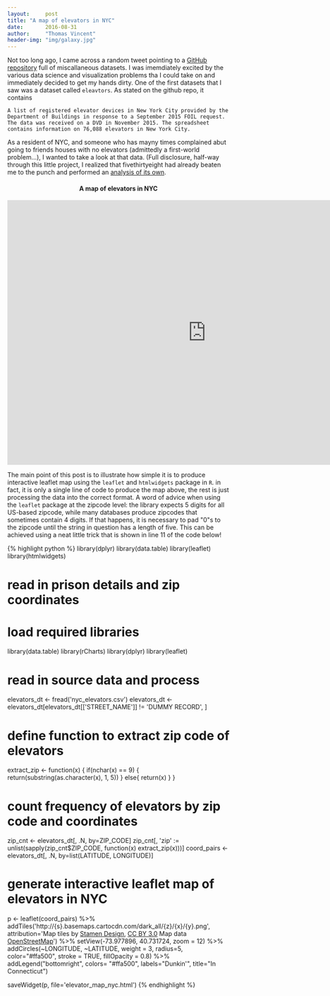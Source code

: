 ```yaml
---
layout:     post
title: "A map of elevators in NYC"
date:       2016-08-31
author:     "Thomas Vincent"
header-img: "img/galaxy.jpg"
---
```


<script type="text/javascript" src="http://cdn.mathjax.org/mathjax/latest/MathJax.js?config=TeX-AMS-MML_HTMLorMML"></script>

Not too long ago, I came across a random tweet pointing to a [GitHub repository](https://github.com/datanews) full of miscallaneous datasets. I was imemdiately excited by the various data science and visualization problems tha I could take on and immediately decided to get my hands dirty. One of the first datasets that I saw was a dataset called `eleavtors`. As stated on the github repo, it contains

```
A list of registered elevator devices in New York City provided by the Department of Buildings in response to a September 2015 FOIL request. The data was received on a DVD in November 2015. The spreadsheet contains information on 76,088 elevators in New York City.
```

As a resident of NYC, and someone who has mayny times complained abut going to friends houses with no elevators (admittedly a first-world problem...), I wanted to take a look at that data. (Full disclosure, half-way through this little project, I realized that fivethirtyeight had already beaten me to the punch and performed an [analysis of its own](http://fivethirtyeight.com/features/new-yorks-elevators-define-the-city/).

<center>
   <h4>A map of elevators in NYC</h4>
  <iframe width="900" height="600" src="https://dl.dropboxusercontent.com/s/hto5nm82y2z0wze/elevator_map_nyc.html?dl=0" frameborder="0" allowfullscreen="allowfullscreen"></iframe>
</center>


The main point of this post is to illustrate how simple it is to produce interactive leaflet map using the `leaflet` and `htmlwidgets` package in `R`. in fact, it is only a single line of code to produce the map above, the rest is just processing the data into the correct format. A word of advice when using the `leaflet` package at the zipcode level: the library expects 5 digits for all US-based zipcode, while many databases produce zipcodes that sometimes contain 4 digits. If that happens, it is necessary to pad "0"s to the zipcode until the string in question has a length of five. This can be achieved using a neat little trick that is shown in line 11 of the code below!

{% highlight python %}
library(dplyr)
library(data.table)
library(leaflet)
library(htmlwidgets)

# read in prison details and zip coordinates
# load required libraries
library(data.table)
library(rCharts)
library(dplyr)
library(leaflet)

# read in source data and process
elevators_dt <- fread('nyc_elevators.csv')
elevators_dt <- elevators_dt[elevators_dt[['STREET_NAME']] != 'DUMMY RECORD', ]

# define function to extract zip code of elevators
extract_zip <- function(x) {
    if(nchar(x) == 9) {
        return(substring(as.character(x), 1, 5))
    }
    else{
        return(x)
    }
}

# count frequency of elevators by zip code and coordinates
zip_cnt <- elevators_dt[, .N, by=ZIP_CODE]
zip_cnt[, 'zip' := unlist(sapply(zip_cnt$ZIP_CODE, function(x) extract_zip(x)))]
coord_pairs <- elevators_dt[, .N, by=list(LATITUDE, LONGITUDE)]

# generate interactive leaflet map of elevators in NYC
p <- leaflet(coord_pairs) %>%
     addTiles('http://{s}.basemaps.cartocdn.com/dark_all/{z}/{x}/{y}.png', 
     attribution='Map tiles by <a href="http://stamen.com">Stamen Design</a>,
     <a href="http://creativecommons.org/licenses/by/3.0">CC BY 3.0</a> Map data
     <a href="http://www.openstreetmap.org/copyright">OpenStreetMap</a>') %>% 
     setView(-73.977896, 40.731724, zoom = 12) %>% 
     addCircles(~LONGITUDE, ~LATITUDE, weight = 3, radius=5, color="#ffa500", stroke = TRUE, fillOpacity = 0.8) %>% addLegend("bottomright", colors= "#ffa500", labels="Dunkin'", title="In Connecticut")

saveWidget(p, file='elevator_map_nyc.html')
{% endhighlight %}



